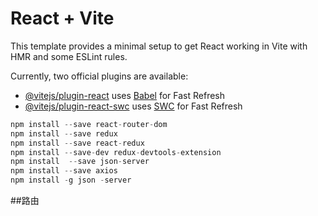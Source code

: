 # React + Vite

This template provides a minimal setup to get React working in Vite with HMR and some ESLint rules.

Currently, two official plugins are available:

- [@vitejs/plugin-react](https://github.com/vitejs/vite-plugin-react/blob/main/packages/plugin-react/README.md) uses [Babel](https://babeljs.io/) for Fast Refresh
- [@vitejs/plugin-react-swc](https://github.com/vitejs/vite-plugin-react-swc) uses [SWC](https://swc.rs/) for Fast Refresh

```js
npm install --save react-router-dom
npm install --save redux
npm install --save react-redux
npm install --save-dev redux-devtools-extension
npm install  --save json-server
npm install --save axios
npm install -g json -server
```

##路由
